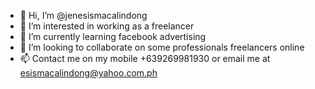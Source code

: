- 👋 Hi, I’m @jenesismacalindong
- 👀 I’m interested in working as a freelancer
- 🌱 I’m currently learning facebook advertising
- 💞️ I’m looking to collaborate on some professionals freelancers online
- 📫 Contact me on my mobile +639269981930 or email me at esismacalindong@yahoo.com.ph

<!---
jenesismacalindong/jenesismacalindong is a ✨ special ✨ repository because its `README.md` (this file) appears on your GitHub profile.
You can click the Preview link to take a look at your changes.
--->

